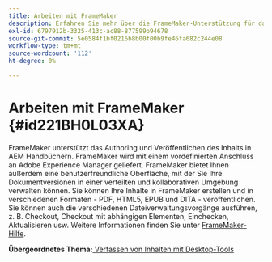 ```yaml
---
title: Arbeiten mit FrameMaker
description: Erfahren Sie mehr über die FrameMaker-Unterstützung für das Erstellen und Veröffentlichen von Inhalten in AEM Handbüchern.
exl-id: 6797912b-3325-413c-ac88-877599b94678
source-git-commit: 5e0584f1bf0216b8b00f00b9fe46fa682c244e08
workflow-type: tm+mt
source-wordcount: '112'
ht-degree: 0%

---
```


# Arbeiten mit FrameMaker {#id221BH0L03XA}

FrameMaker unterstützt das Authoring und Veröffentlichen des Inhalts in AEM Handbüchern. FrameMaker wird mit einem vordefinierten Anschluss an Adobe Experience Manager geliefert. FrameMaker bietet Ihnen außerdem eine benutzerfreundliche Oberfläche, mit der Sie Ihre Dokumentversionen in einer verteilten und kollaborativen Umgebung verwalten können. Sie können Ihre Inhalte in FrameMaker erstellen und in verschiedenen Formaten - PDF, HTML5, EPUB und DITA - veröffentlichen. Sie können auch die verschiedenen Dateiverwaltungsvorgänge ausführen, z. B. Checkout, Checkout mit abhängigen Elementen, Einchecken, Aktualisieren usw. Weitere Informationen finden Sie unter [FrameMaker-Hilfe](https://help.adobe.com/en_US/framemaker/using/index.html).

**Übergeordnetes Thema:**[ Verfassen von Inhalten mit Desktop-Tools](author-desktop-tools.md)
